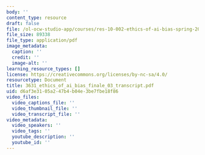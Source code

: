 ```yaml
---
body: ''
content_type: resource
draft: false
file: /ol-ocw-studio-app/courses/res-10-002-ethics-of-ai-bias-spring-2023/3631_ethics_of_ai_bias_finale_03_transcript.pdf
file_size: 89338
file_type: application/pdf
image_metadata:
  caption: ''
  credit: ''
  image-alt: ''
learning_resource_types: []
license: https://creativecommons.org/licenses/by-nc-sa/4.0/
resourcetype: Document
title: 3631_ethics_of_ai_bias_finale_03_transcript.pdf
uid: d6af3e31-05a2-47b4-b04e-3be7fbe18f86
video_files:
  video_captions_file: ''
  video_thumbnail_file: ''
  video_transcript_file: ''
video_metadata:
  video_speakers: ''
  video_tags: ''
  youtube_description: ''
  youtube_id: ''
---
```


